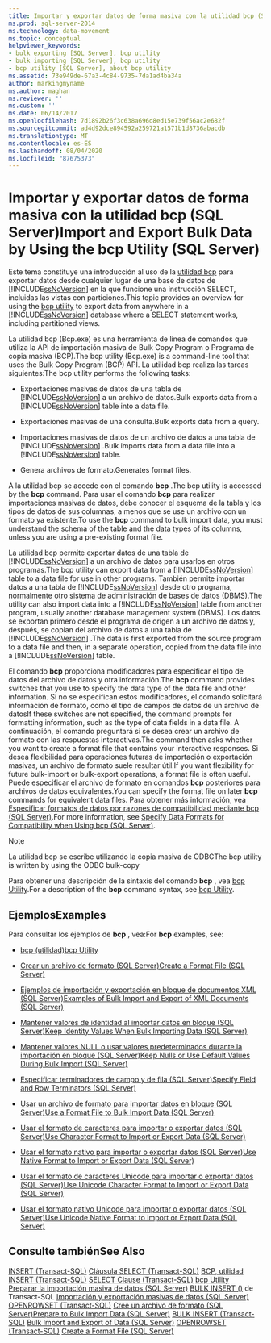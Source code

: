 ```yaml
---
title: Importar y exportar datos de forma masiva con la utilidad bcp (SQL Server) | Microsoft Docs
ms.prod: sql-server-2014
ms.technology: data-movement
ms.topic: conceptual
helpviewer_keywords:
- bulk exporting [SQL Server], bcp utility
- bulk importing [SQL Server], bcp utility
- bcp utility [SQL Server], about bcp utility
ms.assetid: 73e949de-67a3-4c84-9735-7da1ad4ba34a
author: markingmyname
ms.author: maghan
ms.reviewer: ''
ms.custom: ''
ms.date: 06/14/2017
ms.openlocfilehash: 7d1892b26f3c638a696d8ed15e739f56ac2e682f
ms.sourcegitcommit: ad4d92dce894592a259721a1571b1d8736abacdb
ms.translationtype: MT
ms.contentlocale: es-ES
ms.lasthandoff: 08/04/2020
ms.locfileid: "87675373"
---
```

# <a name="import-and-export-bulk-data-by-using-the-bcp-utility-sql-server"></a><span data-ttu-id="ae27e-102">Importar y exportar datos de forma masiva con la utilidad bcp (SQL Server)</span><span class="sxs-lookup"><span data-stu-id="ae27e-102">Import and Export Bulk Data by Using the bcp Utility (SQL Server)</span></span>

<span data-ttu-id="ae27e-103">Este tema constituye una introducción al uso de la [utilidad bcp](../../tools/bcp-utility.md) para exportar datos desde cualquier lugar de una base de datos de [!INCLUDE[ssNoVersion](../../includes/ssnoversion-md.md)] en la que funcione una instrucción SELECT, incluidas las vistas con particiones.</span><span class="sxs-lookup"><span data-stu-id="ae27e-103">This topic provides an overview for using the [bcp utility](../../tools/bcp-utility.md) to export data from anywhere in a [!INCLUDE[ssNoVersion](../../includes/ssnoversion-md.md)] database where a SELECT statement works, including partitioned views.</span></span>  
  
 <span data-ttu-id="ae27e-104">La utilidad bcp (Bcp.exe) es una herramienta de línea de comandos que utiliza la API de importación masiva de Bulk Copy Program o Programa de copia masiva (BCP).</span><span class="sxs-lookup"><span data-stu-id="ae27e-104">The bcp utility (Bcp.exe) is a command-line tool that uses the Bulk Copy Program (BCP) API.</span></span> <span data-ttu-id="ae27e-105">La utilidad bcp realiza las tareas siguientes:</span><span class="sxs-lookup"><span data-stu-id="ae27e-105">The bcp utility performs the following tasks:</span></span>  
  
-   <span data-ttu-id="ae27e-106">Exportaciones masivas de datos de una tabla de [!INCLUDE[ssNoVersion](../../includes/ssnoversion-md.md)] a un archivo de datos.</span><span class="sxs-lookup"><span data-stu-id="ae27e-106">Bulk exports data from a [!INCLUDE[ssNoVersion](../../includes/ssnoversion-md.md)] table into a data file.</span></span>  
  
-   <span data-ttu-id="ae27e-107">Exportaciones masivas de una consulta.</span><span class="sxs-lookup"><span data-stu-id="ae27e-107">Bulk exports data from a query.</span></span>  
  
-   <span data-ttu-id="ae27e-108">Importaciones masivas de datos de un archivo de datos a una tabla de [!INCLUDE[ssNoVersion](../../includes/ssnoversion-md.md)] .</span><span class="sxs-lookup"><span data-stu-id="ae27e-108">Bulk imports data from a data file into a [!INCLUDE[ssNoVersion](../../includes/ssnoversion-md.md)] table.</span></span>  
  
-   <span data-ttu-id="ae27e-109">Genera archivos de formato.</span><span class="sxs-lookup"><span data-stu-id="ae27e-109">Generates format files.</span></span>  
  
 <span data-ttu-id="ae27e-110">A la utilidad bcp se accede con el comando **bcp** .</span><span class="sxs-lookup"><span data-stu-id="ae27e-110">The bcp utility is accessed by the **bcp** command.</span></span> <span data-ttu-id="ae27e-111">Para usar el comando **bcp** para realizar importaciones masivas de datos, debe conocer el esquema de la tabla y los tipos de datos de sus columnas, a menos que se use un archivo con un formato ya existente.</span><span class="sxs-lookup"><span data-stu-id="ae27e-111">To use the **bcp** command to bulk import data, you must understand the schema of the table and the data types of its columns, unless you are using a pre-existing format file.</span></span>  
  
 <span data-ttu-id="ae27e-112">La utilidad bcp permite exportar datos de una tabla de [!INCLUDE[ssNoVersion](../../includes/ssnoversion-md.md)] a un archivo de datos para usarlos en otros programas.</span><span class="sxs-lookup"><span data-stu-id="ae27e-112">The bcp utility can export data from a [!INCLUDE[ssNoVersion](../../includes/ssnoversion-md.md)] table to a data file for use in other programs.</span></span> <span data-ttu-id="ae27e-113">También permite importar datos a una tabla de [!INCLUDE[ssNoVersion](../../includes/ssnoversion-md.md)] desde otro programa, normalmente otro sistema de administración de bases de datos (DBMS).</span><span class="sxs-lookup"><span data-stu-id="ae27e-113">The utility can also import data into a [!INCLUDE[ssNoVersion](../../includes/ssnoversion-md.md)] table from another program, usually another database management system (DBMS).</span></span> <span data-ttu-id="ae27e-114">Los datos se exportan primero desde el programa de origen a un archivo de datos y, después, se copian del archivo de datos a una tabla de [!INCLUDE[ssNoVersion](../../includes/ssnoversion-md.md)] .</span><span class="sxs-lookup"><span data-stu-id="ae27e-114">The data is first exported from the source program to a data file and then, in a separate operation, copied from the data file into a [!INCLUDE[ssNoVersion](../../includes/ssnoversion-md.md)] table.</span></span>  
  
 <span data-ttu-id="ae27e-115">El comando **bcp** proporciona modificadores para especificar el tipo de datos del archivo de datos y otra información.</span><span class="sxs-lookup"><span data-stu-id="ae27e-115">The **bcp** command provides switches that you use to specify the data type of the data file and other information.</span></span> <span data-ttu-id="ae27e-116">Si no se especifican estos modificadores, el comando solicitará información de formato, como el tipo de campos de datos de un archivo de datos</span><span class="sxs-lookup"><span data-stu-id="ae27e-116">If these switches are not specified, the command prompts for formatting information, such as the type of data fields in a data file.</span></span> <span data-ttu-id="ae27e-117">A continuación, el comando preguntará si se desea crear un archivo de formato con las respuestas interactivas.</span><span class="sxs-lookup"><span data-stu-id="ae27e-117">The command then asks whether you want to create a format file that contains your interactive responses.</span></span> <span data-ttu-id="ae27e-118">Si desea flexibilidad para operaciones futuras de importación o exportación masivas, un archivo de formato suele resultar útil.</span><span class="sxs-lookup"><span data-stu-id="ae27e-118">If you want flexibility for future bulk-import or bulk-export operations, a format file is often useful.</span></span> <span data-ttu-id="ae27e-119">Puede especificar el archivo de formato en comandos **bcp** posteriores para archivos de datos equivalentes.</span><span class="sxs-lookup"><span data-stu-id="ae27e-119">You can specify the format file on later **bcp** commands for equivalent data files.</span></span> <span data-ttu-id="ae27e-120">Para obtener más información, vea [Especificar formatos de datos por razones de compatibilidad mediante bcp &#40;SQL Server&#41;](specify-data-formats-for-compatibility-when-using-bcp-sql-server.md).</span><span class="sxs-lookup"><span data-stu-id="ae27e-120">For more information, see [Specify Data Formats for Compatibility when Using bcp &#40;SQL Server&#41;](specify-data-formats-for-compatibility-when-using-bcp-sql-server.md).</span></span>  
  
> [!NOTE]  
>  <span data-ttu-id="ae27e-121">La utilidad bcp se escribe utilizando la copia masiva de ODBC</span><span class="sxs-lookup"><span data-stu-id="ae27e-121">The bcp utility is written by using the ODBC bulk-copy</span></span>  
  
 <span data-ttu-id="ae27e-122">Para obtener una descripción de la sintaxis del comando **bcp** , vea [bcp Utility](../../tools/bcp-utility.md).</span><span class="sxs-lookup"><span data-stu-id="ae27e-122">For a description of the **bcp** command syntax, see [bcp Utility](../../tools/bcp-utility.md).</span></span>  
  
## <a name="examples"></a><span data-ttu-id="ae27e-123">Ejemplos</span><span class="sxs-lookup"><span data-stu-id="ae27e-123">Examples</span></span>

 <span data-ttu-id="ae27e-124">Para consultar los ejemplos de **bcp** , vea:</span><span class="sxs-lookup"><span data-stu-id="ae27e-124">For **bcp** examples, see:</span></span>  
  
-   [<span data-ttu-id="ae27e-125">bcp (utilidad)</span><span class="sxs-lookup"><span data-stu-id="ae27e-125">bcp Utility</span></span>](../../tools/bcp-utility.md)  
  
-   [<span data-ttu-id="ae27e-126">Crear un archivo de formato &#40;SQL Server&#41;</span><span class="sxs-lookup"><span data-stu-id="ae27e-126">Create a Format File &#40;SQL Server&#41;</span></span>](create-a-format-file-sql-server.md)  
  
-   [<span data-ttu-id="ae27e-127">Ejemplos de importación y exportación en bloque de documentos XML &#40;SQL Server&#41;</span><span class="sxs-lookup"><span data-stu-id="ae27e-127">Examples of Bulk Import and Export of XML Documents &#40;SQL Server&#41;</span></span>](examples-of-bulk-import-and-export-of-xml-documents-sql-server.md)  
  
-   [<span data-ttu-id="ae27e-128">Mantener valores de identidad al importar datos en bloque &#40;SQL Server&#41;</span><span class="sxs-lookup"><span data-stu-id="ae27e-128">Keep Identity Values When Bulk Importing Data &#40;SQL Server&#41;</span></span>](keep-identity-values-when-bulk-importing-data-sql-server.md)  
  
-   [<span data-ttu-id="ae27e-129">Mantener valores NULL o usar valores predeterminados durante la importación en bloque &#40;SQL Server&#41;</span><span class="sxs-lookup"><span data-stu-id="ae27e-129">Keep Nulls or Use Default Values During Bulk Import &#40;SQL Server&#41;</span></span>](keep-nulls-or-use-default-values-during-bulk-import-sql-server.md)  
  
-   [<span data-ttu-id="ae27e-130">Especificar terminadores de campo y de fila &#40;SQL Server&#41;</span><span class="sxs-lookup"><span data-stu-id="ae27e-130">Specify Field and Row Terminators &#40;SQL Server&#41;</span></span>](specify-field-and-row-terminators-sql-server.md)  
  
-   [<span data-ttu-id="ae27e-131">Usar un archivo de formato para importar datos en bloque &#40;SQL Server&#41;</span><span class="sxs-lookup"><span data-stu-id="ae27e-131">Use a Format File to Bulk Import Data &#40;SQL Server&#41;</span></span>](use-a-format-file-to-bulk-import-data-sql-server.md)  
  
-   [<span data-ttu-id="ae27e-132">Usar el formato de caracteres para importar o exportar datos &#40;SQL Server&#41;</span><span class="sxs-lookup"><span data-stu-id="ae27e-132">Use Character Format to Import or Export Data &#40;SQL Server&#41;</span></span>](use-character-format-to-import-or-export-data-sql-server.md)  
  
-   [<span data-ttu-id="ae27e-133">Usar el formato nativo para importar o exportar datos &#40;SQL Server&#41;</span><span class="sxs-lookup"><span data-stu-id="ae27e-133">Use Native Format to Import or Export Data &#40;SQL Server&#41;</span></span>](use-native-format-to-import-or-export-data-sql-server.md)  
  
-   [<span data-ttu-id="ae27e-134">Usar el formato de caracteres Unicode para importar o exportar datos &#40;SQL Server&#41;</span><span class="sxs-lookup"><span data-stu-id="ae27e-134">Use Unicode Character Format to Import or Export Data &#40;SQL Server&#41;</span></span>](use-unicode-character-format-to-import-or-export-data-sql-server.md)  
  
-   [<span data-ttu-id="ae27e-135">Usar el formato nativo Unicode para importar o exportar datos &#40;SQL Server&#41;</span><span class="sxs-lookup"><span data-stu-id="ae27e-135">Use Unicode Native Format to Import or Export Data &#40;SQL Server&#41;</span></span>](use-unicode-native-format-to-import-or-export-data-sql-server.md)  

## <a name="see-also"></a><span data-ttu-id="ae27e-136">Consulte también</span><span class="sxs-lookup"><span data-stu-id="ae27e-136">See Also</span></span>

<span data-ttu-id="ae27e-137">[INSERT &#40;Transact-SQL&#41;](/sql/t-sql/statements/insert-transact-sql) 
 [Cláusula SELECT &#40;Transact-SQL&#41;](/sql/t-sql/queries/select-clause-transact-sql) 
 [BCP, utilidad](../../tools/bcp-utility.md) </span><span class="sxs-lookup"><span data-stu-id="ae27e-137">[INSERT &#40;Transact-SQL&#41;](/sql/t-sql/statements/insert-transact-sql)
[SELECT Clause &#40;Transact-SQL&#41;](/sql/t-sql/queries/select-clause-transact-sql)
[bcp Utility](../../tools/bcp-utility.md) </span></span>  
<span data-ttu-id="ae27e-138">[Preparar la importación masiva de datos &#40;SQL Server&#41;](prepare-to-bulk-import-data-sql-server.md) 
 [BULK INSERT &#40;&#41;](/sql/t-sql/statements/bulk-insert-transact-sql) 
 de Transact-SQL [Importación y exportación masivas de datos &#40;SQL Server&#41;](bulk-import-and-export-of-data-sql-server.md) 
 [OPENROWSET &#40;Transact-SQL&#41;](/sql/t-sql/functions/openrowset-transact-sql) 
 [Cree un archivo de formato &#40;SQL Server&#41;](create-a-format-file-sql-server.md)</span><span class="sxs-lookup"><span data-stu-id="ae27e-138">[Prepare to Bulk Import Data &#40;SQL Server&#41;](prepare-to-bulk-import-data-sql-server.md)
[BULK INSERT &#40;Transact-SQL&#41;](/sql/t-sql/statements/bulk-insert-transact-sql)
[Bulk Import and Export of Data &#40;SQL Server&#41;](bulk-import-and-export-of-data-sql-server.md)
[OPENROWSET &#40;Transact-SQL&#41;](/sql/t-sql/functions/openrowset-transact-sql)
[Create a Format File &#40;SQL Server&#41;](create-a-format-file-sql-server.md)</span></span>